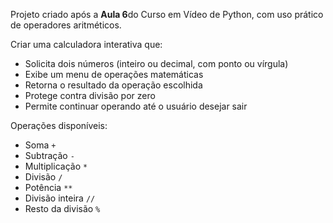 Projeto criado após a **Aula 6**do Curso em Vídeo de Python, com uso prático de operadores aritméticos.

Criar uma calculadora interativa que:
- Solicita dois números (inteiro ou decimal, com ponto ou vírgula)
- Exibe um menu de operações matemáticas
- Retorna o resultado da operação escolhida
- Protege contra divisão por zero
- Permite continuar operando até o usuário desejar sair

Operações disponíveis:

- Soma `+`
- Subtração `-`
- Multiplicação `*`
- Divisão `/`
- Potência `**`
- Divisão inteira `//`
- Resto da divisão `%`
